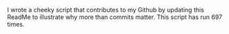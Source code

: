 I wrote a cheeky script that contributes to my Github by updating this ReadMe to illustrate why more than commits matter. This script has run 697 times.